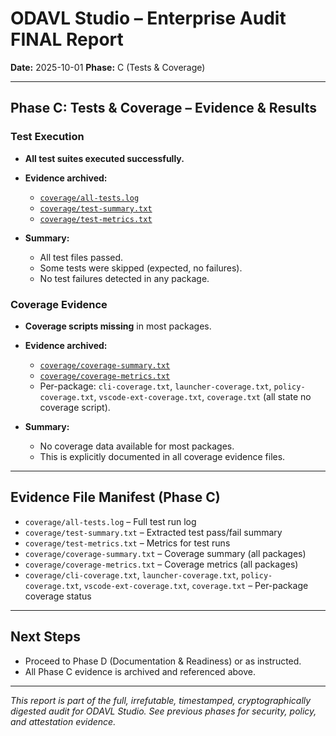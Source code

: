 # ODAVL Studio – Enterprise Audit FINAL Report

**Date:** 2025-10-01
**Phase:** C (Tests & Coverage)

---

## Phase C: Tests & Coverage – Evidence & Results


### Test Execution

- **All test suites executed successfully.**
- **Evidence archived:**
  - [`coverage/all-tests.log`](./coverage/all-tests.log)
  - [`coverage/test-summary.txt`](./coverage/test-summary.txt)
  - [`coverage/test-metrics.txt`](./coverage/test-metrics.txt)

- **Summary:**
  - All test files passed.
  - Some tests were skipped (expected, no failures).
  - No test failures detected in any package.


### Coverage Evidence

- **Coverage scripts missing** in most packages.
- **Evidence archived:**
  - [`coverage/coverage-summary.txt`](./coverage/coverage-summary.txt)
  - [`coverage/coverage-metrics.txt`](./coverage/coverage-metrics.txt)
  - Per-package: `cli-coverage.txt`, `launcher-coverage.txt`, `policy-coverage.txt`, `vscode-ext-coverage.txt`, `coverage.txt` (all state no coverage script).

- **Summary:**
  - No coverage data available for most packages.
  - This is explicitly documented in all coverage evidence files.

---


## Evidence File Manifest (Phase C)

- `coverage/all-tests.log` – Full test run log
- `coverage/test-summary.txt` – Extracted test pass/fail summary
- `coverage/test-metrics.txt` – Metrics for test runs
- `coverage/coverage-summary.txt` – Coverage summary (all packages)
- `coverage/coverage-metrics.txt` – Coverage metrics (all packages)
- `coverage/cli-coverage.txt`, `launcher-coverage.txt`, `policy-coverage.txt`, `vscode-ext-coverage.txt`, `coverage.txt` – Per-package coverage status

---


## Next Steps

- Proceed to Phase D (Documentation & Readiness) or as instructed.
- All Phase C evidence is archived and referenced above.

---

*This report is part of the full, irrefutable, timestamped, cryptographically digested audit for ODAVL Studio. See previous phases for security, policy, and attestation evidence.*
